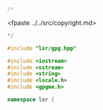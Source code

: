 ```cpp
/*
````
<fpaste ../../src/copyright.md>
```cpp
*/

#include "lxr/gpg.hpp"

#include <iostream>
#include <sstream>
#include <string>
#include <locale.h>
#include <gpgme.h>

namespace lxr {

````
